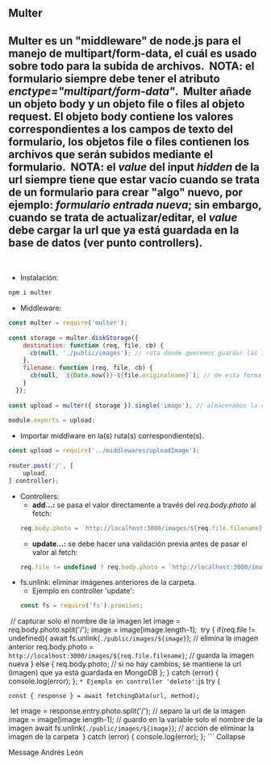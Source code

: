 ## Multer
​
Multer es un "middleware" de node.js para el manejo de multipart/form-data, el cuál es usado sobre todo para la subida de archivos.
​
**NOTA:** el formulario siempre debe tener el atributo *enctype="multipart/form-data"*.
​
Multer añade un objeto body y un objeto file o files al objeto request. El objeto body contiene los valores correspondientes a los campos de texto del formulario, los objetos file o files contienen los archivos que serán subidos mediante el formulario.
​
**NOTA:** el *value* del input *hidden* de la url siempre tiene que estar vacío cuando se trata de un formulario para crear "algo" nuevo, por ejemplo: *formulario entrada nueva*; sin embargo, cuando se trata de actualizar/editar, el *value* debe cargar la url que ya está guardada en la base de datos **(ver punto controllers)**.
​
---
​
* Instalación:
```js
npm i multer
```
* Middleware:
```js
const multer = require('multer');
​
const storage = multer.diskStorage({
    destination: function (req, file, cb) {
      cb(null, './public/images'); // ruta donde queremos guardar las imágenes
    },
    filename: function (req, file, cb) {
      cb(null, `${Date.now()}-${file.originalname}`); // de esta forma prevenimos que se reemplacen los archivos que tengan el mismo nombre
    }
  });
  
const upload = multer({ storage }).single('image'); // almacenamos la configuración de la función 'storage' / el atributo name del input 'file' se tiene que llamar igual (image)
​
module.exports = upload;
```
* Importar middlware en la(s) ruta(s) correspondiente(s).
```js
const upload = require('../middlewares/uploadImage');
​
router.post('/', [
    upload,
] controller);
```
* Controllers:
    * **add…:** se pasa el valor directamente a través del *req.body.photo* al fetch:
    ```js
    req.body.photo = `http://localhost:3000/images/${req.file.filename}`; // url del input file (image)
    ```
    * **update…:** se debe hacer una validación previa antes de pasar el valor al fetch:
    ```js
    req.file != undefined ? req.body.photo = `http://localhost:3000/images/${req.file.filename}` : req.body.photo;
    ```
* fs.unlink: eliminar imágenes anteriores de la carpeta.
    * Ejemplo en controller 'update':
    ```js
    const fs = require('fs').promises;
​
    // capturar solo el nombre de la imagen
    let image = req.body.photo.split('/');
    image = image[image.length-1];
​
    try {
        if(req.file != undefined){
            await fs.unlink(`./public/images/${image}`); // elimina la imagen anterior
            req.body.photo = `http://localhost:3000/images/${req.file.filename}`; // guarda la imagen nueva
        } else {
            req.body.photo; // si no hay cambios, se mantiene la url (imagen) que ya está guardada en MongoDB
        };
    } catch (error) {
        console.log(error);
    };
    ```
    * Ejemplo en controller 'delete':
    ```js
    try {
    
    const { response } = await fetchingData(url, method);
​
    let image = response.entry.photo.split('/'); // separo la url de la imagen
    image = image[image.length-1]; // guardo en la variable solo el nombre de la imagen
    await fs.unlink(`./public/images/${image}`); // acción de eliminar la imagen de la carpeta
​
    } catch (error) {
        console.log(error);
    };
    ```
Collapse














Message Andrés León








